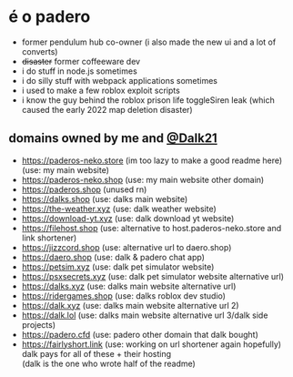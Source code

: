 # é o padero
+ former pendulum hub co-owner (i also made the new ui and a lot of converts)
+ ~~disaster~~ former coffeeware dev
+ i do stuff in node.js sometimes
+ i do silly stuff with webpack applications sometimes
+ i used to make a few roblox exploit scripts
+ i know the guy behind the roblox prison life toggleSiren leak (which caused the early 2022 map deletion disaster)


## domains owned by me and [@Dalk21](https://github.com/Dalk21)
- https://paderos-neko.store (im too lazy to make a good readme here) (use: my main website)
- https://paderos-neko.shop (use: my main website other domain)
- https://paderos.shop (unused rn)
- https://dalks.shop (use: dalks main website)
- https://the-weather.xyz (use: dalk weather website)
- https://download-yt.xyz (use: dalk download yt website)
- https://filehost.shop (use: alternative to host.paderos-neko.store and link shortener)
- https://jizzcord.shop (use: alternative url to daero.shop)
- https://daero.shop (use: dalk & padero chat app)
- https://petsim.xyz (use: dalk pet simulator website)
- https://psxsecrets.xyz (use: dalk pet simulator website alternative url)
- https://dalks.xyz (use: dalks main website alternative url)
- https://ridergames.shop (use: dalks roblox dev studio)
- https://dalk.xyz (use: dalks main website alternative url 2)
- https://dalk.lol (use: dalks main website alternative url 3/dalk side projects)
- https://padero.cfd (use: padero other domain that dalk bought)
- https://fairlyshort.link (use: working on url shortener again hopefully)
dalk pays for all of these + their hosting<br>
(dalk is the one who wrote half of the readme)<br>
